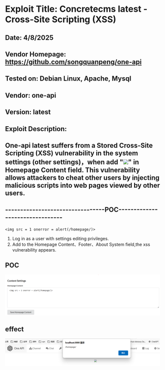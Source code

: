 # Exploit Title: Concretecms latest - Cross-Site Scripting (XSS)
## Date: 4/8/2025
## Vendor Homepage: https://github.com/songquanpeng/one-api
## Tested on: Debian Linux, Apache, Mysql
## Vendor: one-api
## Version: latest
## Exploit Description:
## One-api latest suffers from a Stored Cross-Site Scripting (XSS) vulnerability in the system settings (other settings)，when add "<img src = 1 onerror = alert(/xss/)>" in Homepage Content field. This vulnerability allows attackers to cheat other users by injecting malicious scripts into web pages viewed by other users.

## ---------------------------------POC--------------------------------

```
<img src = 1 onerror = alert(/homepage/)>

```

1. Log in as a user with settings editing privileges.
2. Add <script>alert('...');</script> to the Homepage Content、Footer、About System field,the xss vulnerability appears.

## POC
![poc](./poc-homepage.png)

## effect
![effect](./effect-homepage.png)
